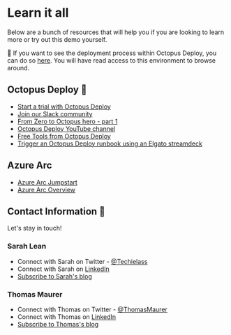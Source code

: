 # Learn it all 

Below are a bunch of resources that will help you if you are looking to learn more or try out this demo yourself. 

🐙 If you want to see the deployment process within Octopus Deploy, you can do so [here]().  You will have read access to this environment to browse around. 


## Octopus Deploy 🐙
- [Start a trial with Octopus Deploy](https://octopus.com/start/?utm_campaign=azurearc&utm_medium=event&utm_source=sarah)
- [Join our Slack community](https://www.octopus.com/slack) 
- [From Zero to Octopus hero - part 1](https://octopus.com/blog/zero-to-octopus-hero-part-1/?utm_campaign=azurearc&utm_medium=event&utm_source=sarah)
- [Octopus Deploy YouTube channel](https://www.youtube.com/octopusdeploy)
- [Free Tools from Octopus Deploy](https://octopus.com/freetools/?utm_campaign=azurearc&utm_medium=event&utm_source=sarah)
- [Trigger an Octopus Deploy runbook using an Elgato streamdeck](https://www.techielass.com/trigger-an-octopus-deploy-runbook-using-an-elgato-streamdeck/?utm_campaign=speaking&utm_medium=usergroup&utm_source=github)

## Azure Arc
- [Azure Arc Jumpstart](https://azurearcjumpstart.io/)
- [Azure Arc Overview](https://docs.microsoft.com/azure/azure-arc/overview?WT.mc_id=AZ-MVP-5004737)


## Contact Information 👋

Let's stay in touch! 

### Sarah Lean
- Connect with Sarah on Twitter - [@Techielass](https://twitter.com/techielass)
- Connect with Sarah on [LinkedIn](https://in.linkedin.com/in/sazlean)
- [Subscribe to Sarah's blog](https://www.techielass.com/newsletter)

### Thomas Maurer

- Connect with Thomas on Twitter - [@ThomasMaurer](https://twitter.com/ThomasMaurer)
- Connect with Thomas on [LinkedIn](https://linkedin.com/in/thomasmaurer2/)
- [Subscribe to Thomas's blog](https://www.thomasmaurer.ch/subscribe/)
